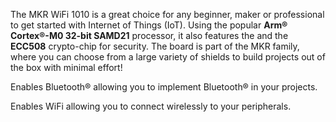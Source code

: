 <FeatureDescription>

The MKR WiFi 1010 is a great choice for any beginner, maker or professional to get started with Internet of Things (IoT). Using the popular **Arm® Cortex®-M0 32-bit SAMD21** processor, it also features the and the **ECC508** crypto-chip for security. The board is part of the MKR family, where you can choose from a large variety of shields to build projects out of the box with minimal effort!

</FeatureDescription>

<FeatureList>

<Feature title="Bluetooth®" image="bluetooth">

Enables Bluetooth® allowing you to implement Bluetooth® in your projects.
<FeatureWrapper>
  <FeatureLink variant="primary" title="Documentation" url="/tutorials/mkr-wifi-1010/enabling-ble"/>
  <FeatureLink variant="secondary" title="library" url="https://www.arduino.cc/reference/en/libraries/arduinoble/"/>
</FeatureWrapper>
</Feature>

<Feature title="WiFi" image="wifi">

Enables WiFi allowing you to connect wirelessly to your peripherals.
<FeatureWrapper>
  <FeatureLink variant="primary" title="Documentation" url="/tutorials/mkr-wifi-1010/hosting-a-webserver"/>
  <FeatureLink variant="secondary" title="library" url="https://www.arduino.cc/reference/en/libraries/wifinina/"/>
</FeatureWrapper>
</Feature>

</FeatureList>
